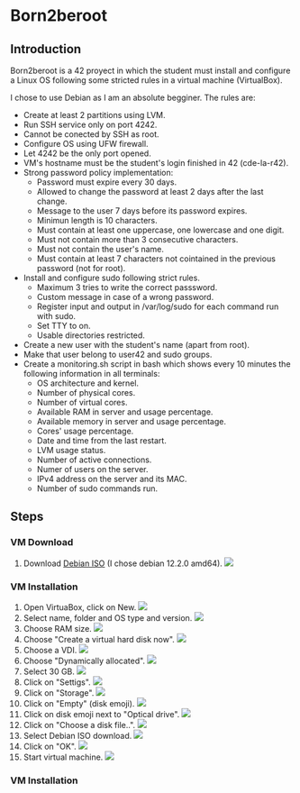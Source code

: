 # Born2beroot

## Introduction

Born2beroot is a 42 proyect in which the student must install and configure a Linux OS following some stricted rules in a virtual machine (VirtualBox).

I chose to use Debian as I am an absolute begginer. The rules are:

- Create at least 2 partitions using LVM.
- Run SSH service only on port 4242.
- Cannot be conected by SSH as root.
- Configure OS using UFW firewall.
- Let 4242 be the only port opened.
- VM's hostname must be the student's login finished in 42 (cde-la-r42).
- Strong password policy implementation:
	- Password must expire every 30 days.
	- Allowed to change the password at least 2 days after the last change.
	- Message to the user 7 days before its password expires.
	- Minimun length is 10 characters.
	- Must contain at least one uppercase, one lowercase and one digit.
	- Must not contain more than 3 consecutive characters.
	- Must not contain the user's name.
	- Must contain at least 7 characters not cointained in the previous password (not for root).
- Install and configure sudo following strict rules.
	- Maximum 3 tries to write the correct passsword.
	- Custom message in case of a wrong password.
	- Register input and output in /var/log/sudo for each command run with sudo.
	- Set TTY to on.
	- Usable directories restricted.
- Create a new user with the student's name (apart from root).
- Make that user belong to user42 and sudo groups.
- Create a monitoring.sh script in bash which shows every 10 minutes the following information in all terminals:
	- OS architecture and kernel.
	- Number of physical cores.
	- Number of virtual cores.
	- Available RAM in server and usage percentage.
	- Available memory in server and usage percentage.
	- Cores' usage percentage.
	- Date and time from the last restart.
	- LVM usage status.
	- Number of active connections.
	- Numer of users on the server.
	- IPv4 address on the server and its MAC.
	- Number of sudo commands run.

## Steps

### VM Download

1. Download [Debian ISO](https://www.debian.org/distrib/netinst) (I chose debian 12.2.0 amd64).
![](img/download_1.png)

### VM Installation
1. Open VirtuaBox, click on New.
![](img/installation_01.png)
2. Select name, folder and OS type and version.
![](img/installation_02.png)
3. Choose RAM size.
![](img/installation_03.png)
4. Choose "Create a virtual hard disk now".
![](img/installation_04.png)
5. Choose a VDI.
![](img/installation_05.png)
6. Choose "Dynamically allocated".
![](img/installation_06.png)
7. Select 30 GB.
![](img/installation_07.png)
8. Click on "Settigs".
![](img/installation_08.png)
9. Click on "Storage".
![](img/installation_09.png)
10. Click on "Empty" (disk emoji).
![](img/installation_10.png)
11. Click on disk emoji next to "Optical drive".
![](img/installation_11.png)
12. Click on "Choose a disk file..".
![](img/installation_12.png)
13. Select Debian ISO download.
![](img/installation_13.png)
14. Click on "OK".
![](img/installation_14.png)
15. Start virtual machine.
![](img/installation_15.png)

### VM Installation


